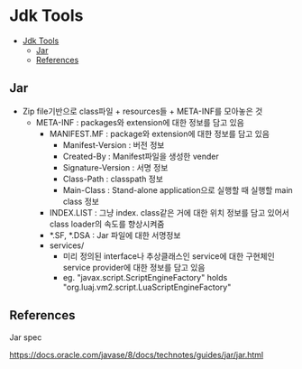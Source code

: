 # Jdk Tools

- [Jdk Tools](#jdk-tools)
  - [Jar](#jar)
  - [References](#references)

## Jar

- Zip file기반으로 class파일 + resources들 + META-INF를 모아놓은 것
  - META-INF : packages와 extension에 대한 정보를 담고 있음
    - MANIFEST.MF : package와 extension에 대한 정보를 담고 있음
      - Manifest-Version : 버전 정보
      - Created-By : Manifest파일을 생성한 vender
      - Signature-Version : 서명 정보
      - Class-Path : classpath 정보
      - Main-Class : Stand-alone application으로 실행할 때 실행할 main class 정보
    - INDEX.LIST : 그냥 index. class같은 거에 대한 위치 정보를 담고 있어서 class loader의 속도를 향상시켜줌
    - *.SF, *.DSA : Jar 파일에 대한 서명정보
    - services/
      - 미리 정의된 interface나 추상클래스인 service에 대한 구현체인 service provider에 대한 정보를 담고 있음
      - eg. "javax.script.ScriptEngineFactory" holds "org.luaj.vm2.script.LuaScriptEngineFactory"

## References

Jar spec

https://docs.oracle.com/javase/8/docs/technotes/guides/jar/jar.html
